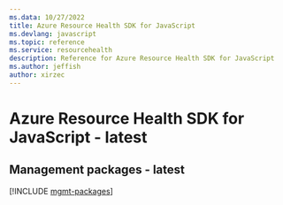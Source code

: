 ```yaml
---
ms.data: 10/27/2022
title: Azure Resource Health SDK for JavaScript
ms.devlang: javascript
ms.topic: reference
ms.service: resourcehealth
description: Reference for Azure Resource Health SDK for JavaScript
ms.author: jeffish
author: xirzec
---
```

# Azure Resource Health SDK for JavaScript - latest

## Management packages - latest
[!INCLUDE [mgmt-packages](resource-health-mgmt-index.md)]